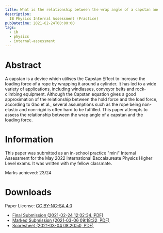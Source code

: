 ```yaml
---
title: What is the relationship between the wrap angle of a capstan and the loading force?
description:
  IB Physics Internal Assessment (Practice)
pubDatetime: 2021-02-24T00:00:00
tags:
  - ib
  - physics
  - internal-assessment
---
```

# Abstract
A capstan is a device which utilises the Capstan Effect to increase the loading force of a rope by wrapping it around a cylinder. It has led to a wide variety of applications, including windlasses, conveyor belts and rock-climbing equipment. Although the Capstan equation gives a good approximation of the relationship between the hold force and the load force, according to Gao et al., several assumptions such as the rope being non-elastic and non-rigid is often hard to be fulfilled. This paper attempts to assess the relationship between the wrap angle of a capstan and the loading force.

# Information
This paper was submitted as an in-school practice "mini" Internal Assessment for the May 2022 International Baccalaureate Physics Higher Level exams. It was written with my fellow classmate.

Marks achieved: 23/24

# Downloads
Paper License: [CC BY-NC-SA 4.0](https://creativecommons.org/licenses/by-nc-sa/4.0/)
- [Final Submission (2021-02-24 12:02:34, PDF)](/uploads/papers/6/PhysicsMiniIA_raw.pdf)
- [Marked Submission (2021-03-06 09:18:32, PDF)](/uploads/papers/6/PhysicsMiniIA_marked.pdf)
- [Scoresheet (2021-03-04 08:20:50, PDF)](/uploads/papers/6/PhysicsMiniIA_scoreSheet.pdf)